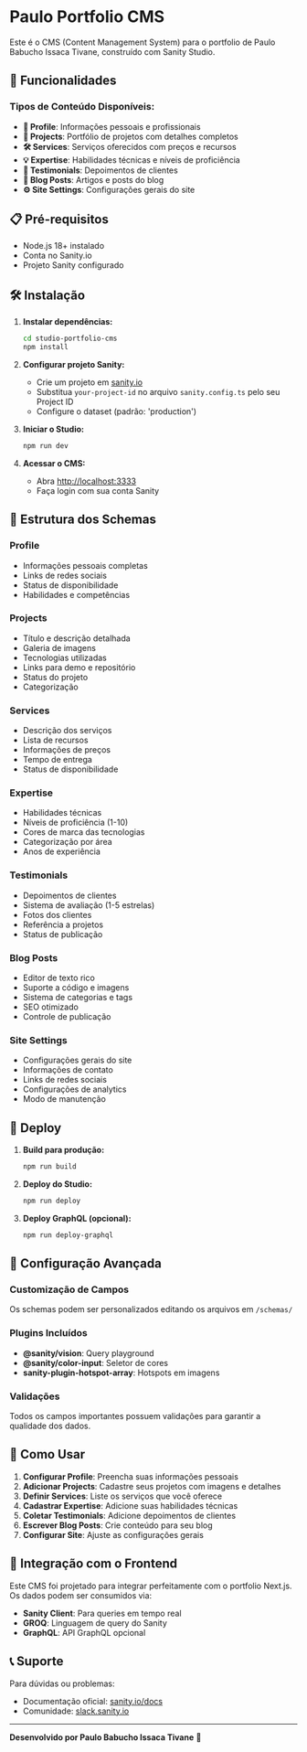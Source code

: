 # Paulo Portfolio CMS

Este é o CMS (Content Management System) para o portfolio de Paulo Babucho Issaca Tivane, construído com Sanity Studio.

## 🚀 Funcionalidades

### Tipos de Conteúdo Disponíveis:

- **👤 Profile**: Informações pessoais e profissionais
- **🚀 Projects**: Portfólio de projetos com detalhes completos
- **🛠️ Services**: Serviços oferecidos com preços e recursos
- **💡 Expertise**: Habilidades técnicas e níveis de proficiência
- **💬 Testimonials**: Depoimentos de clientes
- **📝 Blog Posts**: Artigos e posts do blog
- **⚙️ Site Settings**: Configurações gerais do site

## 📋 Pré-requisitos

- Node.js 18+ instalado
- Conta no Sanity.io
- Projeto Sanity configurado

## 🛠️ Instalação

1. **Instalar dependências:**
   ```bash
   cd studio-portfolio-cms
   npm install
   ```

2. **Configurar projeto Sanity:**
   - Crie um projeto em [sanity.io](https://sanity.io)
   - Substitua `your-project-id` no arquivo `sanity.config.ts` pelo seu Project ID
   - Configure o dataset (padrão: 'production')

3. **Iniciar o Studio:**
   ```bash
   npm run dev
   ```

4. **Acessar o CMS:**
   - Abra [http://localhost:3333](http://localhost:3333)
   - Faça login com sua conta Sanity

## 📁 Estrutura dos Schemas

### Profile
- Informações pessoais completas
- Links de redes sociais
- Status de disponibilidade
- Habilidades e competências

### Projects
- Título e descrição detalhada
- Galeria de imagens
- Tecnologias utilizadas
- Links para demo e repositório
- Status do projeto
- Categorização

### Services
- Descrição dos serviços
- Lista de recursos
- Informações de preços
- Tempo de entrega
- Status de disponibilidade

### Expertise
- Habilidades técnicas
- Níveis de proficiência (1-10)
- Cores de marca das tecnologias
- Categorização por área
- Anos de experiência

### Testimonials
- Depoimentos de clientes
- Sistema de avaliação (1-5 estrelas)
- Fotos dos clientes
- Referência a projetos
- Status de publicação

### Blog Posts
- Editor de texto rico
- Suporte a código e imagens
- Sistema de categorias e tags
- SEO otimizado
- Controle de publicação

### Site Settings
- Configurações gerais do site
- Informações de contato
- Links de redes sociais
- Configurações de analytics
- Modo de manutenção

## 🚀 Deploy

1. **Build para produção:**
   ```bash
   npm run build
   ```

2. **Deploy do Studio:**
   ```bash
   npm run deploy
   ```

3. **Deploy GraphQL (opcional):**
   ```bash
   npm run deploy-graphql
   ```

## 🔧 Configuração Avançada

### Customização de Campos
Os schemas podem ser personalizados editando os arquivos em `/schemas/`

### Plugins Incluídos
- **@sanity/vision**: Query playground
- **@sanity/color-input**: Seletor de cores
- **sanity-plugin-hotspot-array**: Hotspots em imagens

### Validações
Todos os campos importantes possuem validações para garantir a qualidade dos dados.

## 📝 Como Usar

1. **Configurar Profile**: Preencha suas informações pessoais
2. **Adicionar Projects**: Cadastre seus projetos com imagens e detalhes
3. **Definir Services**: Liste os serviços que você oferece
4. **Cadastrar Expertise**: Adicione suas habilidades técnicas
5. **Coletar Testimonials**: Adicione depoimentos de clientes
6. **Escrever Blog Posts**: Crie conteúdo para seu blog
7. **Configurar Site**: Ajuste as configurações gerais

## 🔗 Integração com o Frontend

Este CMS foi projetado para integrar perfeitamente com o portfolio Next.js. Os dados podem ser consumidos via:

- **Sanity Client**: Para queries em tempo real
- **GROQ**: Linguagem de query do Sanity
- **GraphQL**: API GraphQL opcional

## 📞 Suporte

Para dúvidas ou problemas:
- Documentação oficial: [sanity.io/docs](https://sanity.io/docs)
- Comunidade: [slack.sanity.io](https://slack.sanity.io)

---

**Desenvolvido por Paulo Babucho Issaca Tivane** 🚀
